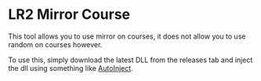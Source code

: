 # LR2 Mirror Course

This tool allows you to use mirror on courses, it does not allow you to use random on courses however.

To use this, simply download the latest DLL from the releases tab and inject the dll using something like [AutoInject](https://sourceforge.net/projects/autodllinjector/).
